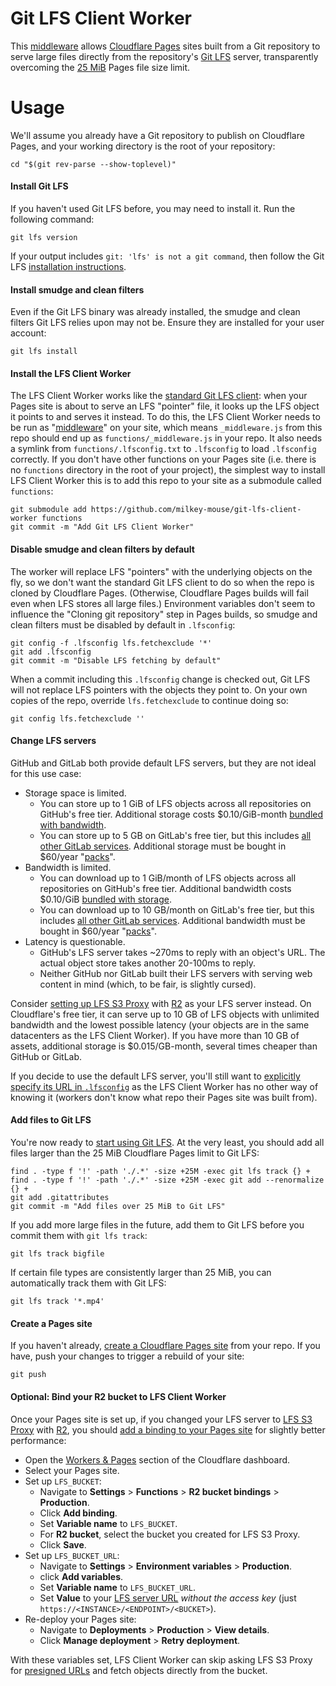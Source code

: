 # Git LFS Client Worker

This [middleware](https://developers.cloudflare.com/pages/platform/functions/middleware/) allows [Cloudflare Pages](https://pages.cloudflare.com/) sites built from a Git repository to serve large files directly from the repository's [Git LFS](https://git-lfs.com/) server, transparently overcoming the [25 MiB](https://developers.cloudflare.com/pages/platform/limits/#file-size) Pages file size limit.

# Usage

We'll assume you already have a Git repository to publish on Cloudflare Pages, and your working directory is the root of your repository:

    cd "$(git rev-parse --show-toplevel)"


#### Install Git LFS

If you haven't used Git LFS before, you may need to install it. Run the following command:

    git lfs version

If your output includes `git: 'lfs' is not a git command`, then follow the Git LFS [installation instructions](https://github.com/git-lfs/git-lfs#installing).

#### Install smudge and clean filters

Even if the Git LFS binary was already installed, the smudge and clean filters Git LFS relies upon may not be. Ensure they are installed for your user account:

    git lfs install


#### Install the LFS Client Worker

The LFS Client Worker works like the [standard Git LFS client](https://git-lfs.com/): when your Pages site is about to serve an LFS "pointer" file, it looks up the LFS object it points to and serves it instead. To do this, the LFS Client Worker needs to be run as "[middleware](https://developers.cloudflare.com/pages/platform/functions/middleware/)" on your site, which means `_middleware.js` from this repo should end up as `functions/_middleware.js` in your repo. It also needs a symlink from `functions/.lfsconfig.txt` to `.lfsconfig` to load `.lfsconfig` correctly. If you don't have other functions on your Pages site (i.e. there is no `functions` directory in the root of your project), the simplest way to install LFS Client Worker this is to add this repo to your site as a submodule called `functions`:

    git submodule add https://github.com/milkey-mouse/git-lfs-client-worker functions
    git commit -m "Add Git LFS Client Worker"


#### Disable smudge and clean filters by default

The worker will replace LFS "pointers" with the underlying objects on the fly, so we don't want the standard Git LFS client to do so when the repo is cloned by Cloudflare Pages. (Otherwise, Cloudflare Pages builds will fail even when LFS stores all large files.) Environment variables don't seem to influence the "Cloning git repository" step in Pages builds, so smudge and clean filters must be disabled by default in `.lfsconfig`:

    git config -f .lfsconfig lfs.fetchexclude '*'
    git add .lfsconfig
    git commit -m "Disable LFS fetching by default"

When a commit including this `.lfsconfig` change is checked out, Git LFS will not replace LFS pointers with the objects they point to. On your own copies of the repo, override `lfs.fetchexclude` to continue doing so:

    git config lfs.fetchexclude ''

#### Change LFS servers

GitHub and GitLab both provide default LFS servers, but they are not ideal for this use case:

- Storage space is limited.
  - You can store up to 1 GiB of LFS objects across all repositories on GitHub's free tier. Additional storage costs $0.10/GiB-month [bundled with bandwidth](https://docs.github.com/en/billing/managing-billing-for-git-large-file-storage/about-billing-for-git-large-file-storage#purchasing-additional-storage-and-bandwidth).
  - You can store up to 5 GB on GitLab's free tier, but this includes [all other GitLab services](https://about.gitlab.com/pricing/faq-paid-storage-transfer/#q-what-constitutes-storage-usage). Additional storage must be bought in $60/year "[packs](https://about.gitlab.com/pricing/faq-paid-storage-transfer/#purchasing-additional-storage-and-transfer)".
- Bandwidth is limited.
  - You can download up to 1 GiB/month of LFS objects across all repositories on GitHub's free tier. Additional bandwidth costs $0.10/GiB [bundled with storage](https://docs.github.com/en/billing/managing-billing-for-git-large-file-storage/about-billing-for-git-large-file-storage#purchasing-additional-storage-and-bandwidth).
  - You can download up to 10 GB/month on GitLab's free tier, but this includes [all other GitLab services](https://about.gitlab.com/pricing/faq-paid-storage-transfer/#q-what-constitutes-transfer-usage). Additional bandwidth must be bought in $60/year "[packs](https://about.gitlab.com/pricing/faq-paid-storage-transfer/#purchasing-additional-storage-and-transfer)".
- Latency is questionable.
  - GitHub's LFS server takes ~270ms to reply with an object's URL. The actual object store takes another 20-100ms to reply.
  - Neither GitHub nor GitLab built their LFS servers with serving web content in mind (which, to be fair, is slightly cursed).

Consider [setting up LFS S3 Proxy](https://github.com/milkey-mouse/git-lfs-s3-proxy) with [R2](https://developers.cloudflare.com/r2) as your LFS server instead. On Cloudflare's free tier, it can serve up to 10 GB of LFS objects with unlimited bandwidth and the lowest possible latency (your objects are in the same datacenters as the LFS Client Worker). If you have more than 10 GB of assets, additional storage is $0.015/GB-month, several times cheaper than GitHub or GitLab.

If you decide to use the default LFS server, you'll still want to [explicitly specify its URL in `.lfsconfig`](https://github.com/milkey-mouse/git-lfs-s3-proxy#private-repo) as the LFS Client Worker has no other way of knowing it (workers don't know what repo their Pages site was built from).

#### Add files to Git LFS

You're now ready to [start using Git LFS](https://github.com/git-lfs/git-lfs#example-usage). At the very least, you should add all files larger than the 25 MiB Cloudflare Pages limit to Git LFS:

    find . -type f '!' -path './.*' -size +25M -exec git lfs track {} +
    find . -type f '!' -path './.*' -size +25M -exec git add --renormalize {} +
    git add .gitattributes
    git commit -m "Add files over 25 MiB to Git LFS"

If you add more large files in the future, add them to Git LFS before you commit them with `git lfs track`:

    git lfs track bigfile

If certain file types are consistently larger than 25 MiB, you can automatically track them with Git LFS:

    git lfs track '*.mp4'


#### Create a Pages site

If you haven't already, [create a Cloudflare Pages site](https://developers.cloudflare.com/pages/get-started/guide/) from your repo. If you have, push your changes to trigger a rebuild of your site:

    git push


#### Optional: Bind your R2 bucket to LFS Client Worker

Once your Pages site is set up, if you changed your LFS server to [LFS S3 Proxy](https://github.com/milkey-mouse/git-lfs-s3-proxy) with [R2](https://developers.cloudflare.com/r2), you should [add a binding to your Pages site](https://developers.cloudflare.com/pages/platform/functions/bindings/#r2-buckets) for slightly better performance:

- Open the [Workers & Pages](https://dash.cloudflare.com/?to=/:account/pages) section of the Cloudflare dashboard.
- Select your Pages site.
- Set up `LFS_BUCKET`:
  - Navigate to **Settings** > **Functions** > **R2 bucket bindings** > **Production**.
  - Click **Add binding**.
  - Set **Variable name** to `LFS_BUCKET`.
  - For **R2 bucket**, select the bucket you created for LFS S3 Proxy.
  - Click **Save**.
- Set up `LFS_BUCKET_URL`:
  - Navigate to **Settings** > **Environment variables** > **Production**.
  - click **Add variables**.
  - Set **Variable name** to `LFS_BUCKET_URL`.
  - Set **Value** to your [LFS server URL](https://github.com/milkey-mouse/git-lfs-s3-proxy#find-your-lfs-server-url) *without the access key* (just `https://<INSTANCE>/<ENDPOINT>/<BUCKET>`).
- Re-deploy your Pages site:
  - Navigate to **Deployments** > **Production** > **View details**.
  - Click **Manage deployment** > **Retry deployment**.

With these variables set, LFS Client Worker can skip asking LFS S3 Proxy for [presigned URLs](https://developers.cloudflare.com/r2/api/s3/presigned-urls/) and fetch objects directly from the bucket.
